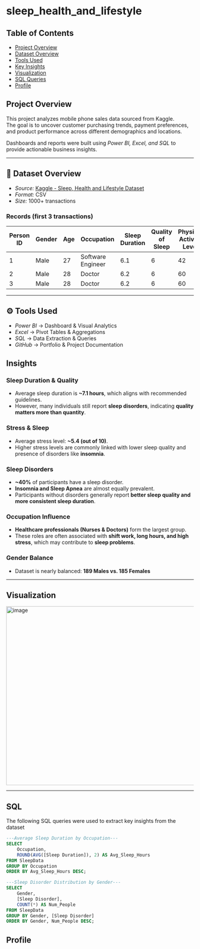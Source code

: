 # sleep_health_and_lifestyle

## Table of Contents
-  [Project Overview](#-project-overview)
- [Dataset Overview](#-dataset-overview)
- [Tools Used](#-tools-used)
- [Key Insights](#-key-insights)
- [Visualization](#-visualizations)
- [SQL Queries](#-sql-queries)
- [Profile](#--profile)

## Project Overview  
This project analyzes mobile phone sales data sourced from Kaggle.  
The goal is to uncover customer purchasing trends, payment preferences, and product performance across different demographics and locations.  

Dashboards and reports were built using *Power BI, Excel, and SQL* to provide actionable business insights.  

---

## 📂 Dataset Overview  
- *Source:* [Kaggle - Sleep, Health and Lifestyle Dataset](https://www.kaggle.com/datasets/uom190346a/sleep-health-and-lifestyle-dataset)   
- *Format:* CSV  
- *Size:* 1000+ transactions  

### Records (first 3 transactions)
| Person ID | Gender | Age | Occupation         | Sleep Duration | Quality of Sleep | Physical Activity Level | Stress Level | BMI Category | Blood Pressure | Heart Rate | Daily Steps | Sleep Disorder |
|-----------|--------|-----|--------------------|----------------|------------------|-------------------------|--------------|--------------|----------------|------------|-------------|----------------|
| 1         | Male   | 27  | Software Engineer  | 6.1            | 6                | 42                      | 6            | Overweight   | 126/83         | 77         | 4200        | None           |
| 2         | Male   | 28  | Doctor             | 6.2            | 6                | 60                      | 8            | Normal       | 125/80         | 75         | 10000       | None           |
| 3         | Male   | 28  | Doctor             | 6.2            | 6                | 60                      | 8            | Normal       | 125/80         | 75         | 10000       | None           |

---

## ⚙ Tools Used  
- *Power BI* → Dashboard & Visual Analytics  
- *Excel* → Pivot Tables & Aggregations  
- *SQL* → Data Extraction & Queries  
- *GitHub* → Portfolio & Project Documentation

## Insights

### Sleep Duration & Quality
- Average sleep duration is **~7.1 hours**, which aligns with recommended guidelines.  
- However, many individuals still report **sleep disorders**, indicating **quality matters more than quantity**.  

### Stress & Sleep
- Average stress level: **~5.4 (out of 10)**.  
- Higher stress levels are commonly linked with lower sleep quality and presence of disorders like **insomnia**.  

### Sleep Disorders
- **~40%** of participants have a sleep disorder.  
- **Insomnia and Sleep Apnea** are almost equally prevalent.  
- Participants without disorders generally report **better sleep quality and more consistent sleep duration**.  

### Occupation Influence
- **Healthcare professionals (Nurses & Doctors)** form the largest group.  
- These roles are often associated with **shift work, long hours, and high stress**, which may contribute to **sleep problems**.  

### Gender Balance
- Dataset is nearly balanced: **189 Males vs. 185 Females**


---

## Visualization

<img width="943" height="479" alt="image" src="https://github.com/user-attachments/assets/5c38b213-e9f9-41ca-9fcb-f5410e5bf5b0" />


---

## SQL
The following SQL queries were used to extract key insights from the dataset
   
```sql
---Average Sleep Duration by Occupation---
SELECT 
    Occupation,
    ROUND(AVG([Sleep Duration]), 2) AS Avg_Sleep_Hours
FROM SleepData
GROUP BY Occupation
ORDER BY Avg_Sleep_Hours DESC;
```

```sql
---Sleep Disorder Distribution by Gender---
SELECT 
    Gender,
    [Sleep Disorder],
    COUNT(*) AS Num_People
FROM SleepData
GROUP BY Gender, [Sleep Disorder]
ORDER BY Gender, Num_People DESC;
```

## Profile
